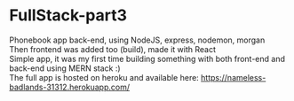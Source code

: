 # FullStack-part3
Phonebook app back-end, using NodeJS, express, nodemon, morgan </br>
Then frontend was added too (build), made it with React </br>
Simple app, it was my first time building something with both front-end and back-end using MERN stack :) </br>
The full app is hosted on heroku and available here: https://nameless-badlands-31312.herokuapp.com/
